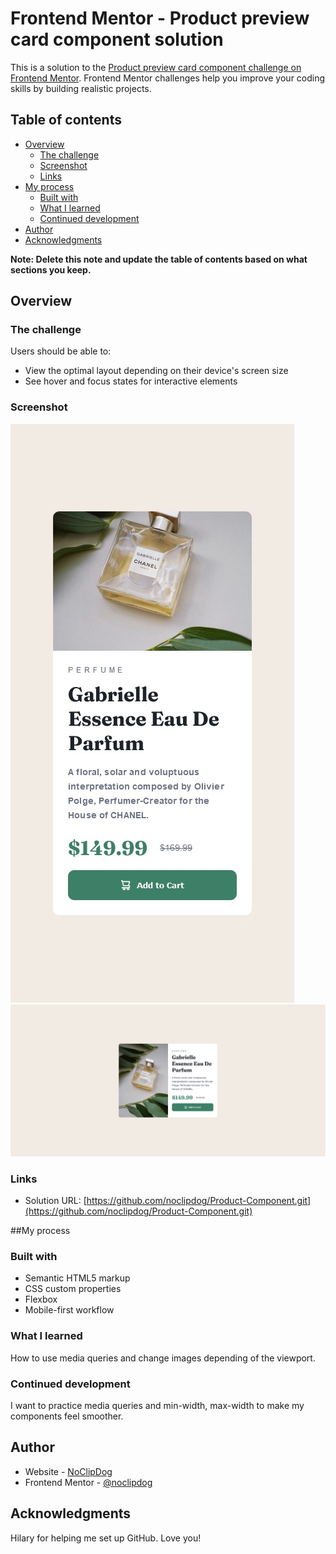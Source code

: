 # Frontend Mentor - Product preview card component solution

This is a solution to the [Product preview card component challenge on Frontend Mentor](https://www.frontendmentor.io/challenges/product-preview-card-component-GO7UmttRfa). Frontend Mentor challenges help you improve your coding skills by building realistic projects. 

## Table of contents

- [Overview](#overview)
  - [The challenge](#the-challenge)
  - [Screenshot](#screenshot)
  - [Links](#links)
- [My process](#my-process)
  - [Built with](#built-with)
  - [What I learned](#what-i-learned)
  - [Continued development](#continued-development)
- [Author](#author)
- [Acknowledgments](#acknowledgments)

**Note: Delete this note and update the table of contents based on what sections you keep.**

## Overview

### The challenge

Users should be able to:

- View the optimal layout depending on their device's screen size
- See hover and focus states for interactive elements

### Screenshot
![Mobile Image](./screenshots/mobile.jpg)
![Desktop Image](./screenshots/desktop.jpg)

### Links

- Solution URL: [https://github.com/noclipdog/Product-Component.git](https://github.com/noclipdog/Product-Component.git)

##My process

### Built with

- Semantic HTML5 markup
- CSS custom properties
- Flexbox
- Mobile-first workflow

### What I learned

How to use media queries and change images depending of the viewport.

### Continued development

I want to practice media queries and min-width, max-width to make my components feel smoother.

## Author

- Website - [NoClipDog](https://github.com/noclipdog)
- Frontend Mentor - [@noclipdog](https://www.frontendmentor.io/profile/noclipdog)

## Acknowledgments

Hilary for helping me set up GitHub. Love you!
